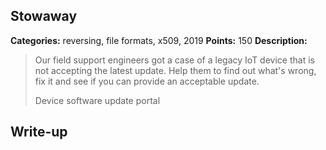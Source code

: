 ## Stowaway

**Categories:** reversing, file formats, x509, 2019
**Points:** 150
**Description:**

>  Our field support engineers got a case of a legacy IoT device that
>  is not accepting the latest update.  Help them to find out what's
>  wrong, fix it and see if you can provide an acceptable update.
>  
>  Device software update portal
>  


## Write-up

